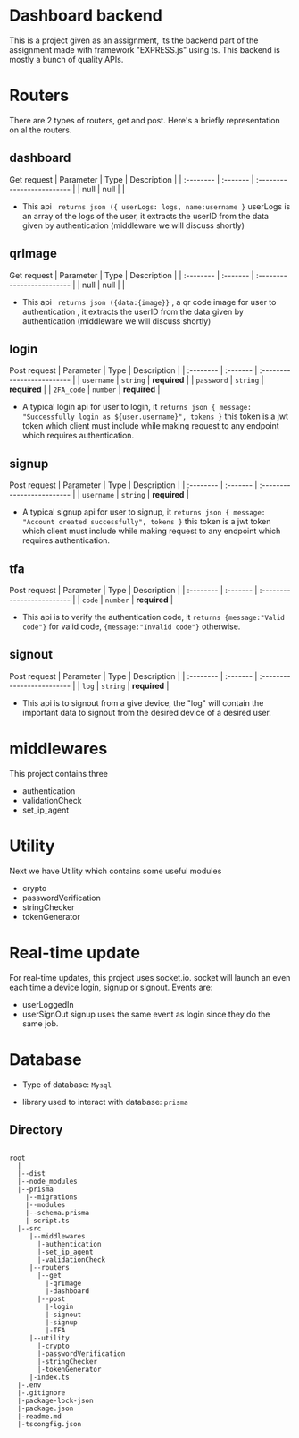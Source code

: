 
# Dashboard backend

This is a project given as an assignment, its the backend part of the assignment made with framework "EXPRESS.js" using ts.
This backend is mostly a bunch of quality APIs.

# Routers
There are 2 types of routers, get and post. Here's a briefly representation on al the routers.


## dashboard 
Get request
| Parameter | Type     | Description                |
| :-------- | :------- | :------------------------- |
| null | null |  |
- This api ` returns json ({ userLogs: logs, name:username }`  userLogs is an array of the logs of the user, it extracts the userID from the data given by authentication (middleware we will discuss shortly)

## qrImage 
Get request
| Parameter | Type     | Description                |
| :-------- | :------- | :------------------------- |
| null | null | |
- This api ` returns json ({data:{image}}` , a qr code image for user to authentication , it extracts the userID from the data given by authentication (middleware we will discuss shortly) 

## login 
Post request
| Parameter | Type     | Description                |
| :-------- | :------- | :------------------------- |
| `username` | `string` | **required** |
| `password` | `string` | **required** |
| `2FA_code` | `number` | **required** |
- A typical login api for user to login, it `returns json { message: "Successfully login as ${user.username}", tokens }` this token is a jwt token which client must include while making request to any endpoint which requires authentication.

## signup 
Post request
| Parameter | Type     | Description                |
| :-------- | :------- | :------------------------- |
| `username` | `string` | **required** |
- A typical signup api for user to signup, it ` returns json { message: "Account created successfully", tokens } ` this token is a jwt token which client must include while making request to any endpoint which requires authentication.

## tfa 
Post request
| Parameter | Type     | Description                |
| :-------- | :------- | :------------------------- |
| `code` | `number` | **required** |
- This api is to verify the authentication code, it `returns {message:"Valid code"}` for valid code, `{message:"Invalid code"}` otherwise.


## signout 
Post request
| Parameter | Type     | Description                |
| :-------- | :------- | :------------------------- |
| `log` | `string` | **required** |
- This api is to signout from a give device, the "log" will contain the important data to signout from the desired device of a desired user.

# middlewares

This project contains three
- authentication
- validationCheck
- set_ip_agent

# Utility

Next we have Utility which contains some useful modules     
- crypto
- passwordVerification
- stringChecker
- tokenGenerator

# Real-time update
For real-time updates, this project uses socket.io. socket will launch an even each time a device login, signup or signout. Events are: 
- userLoggedIn
- userSignOut
signup uses the same event as login since they do the same job.

# Database
- Type of database: `Mysql`

- library used to interact with database: `prisma`

## Directory
```

root
  |
  |--dist
  |--node_modules
  |--prisma
    |--migrations
    |--modules
    |--schema.prisma
    |-script.ts
  |--src
     |--middlewares
       |-authentication
       |-set_ip_agent
       |-validationCheck
     |--routers
       |--get
         |-qrImage
         |-dashboard
       |--post
         |-login
         |-signout
         |-signup
         |-TFA
     |--utility
       |-crypto
       |-passwordVerification
       |-stringChecker
       |-tokenGenerator
     |-index.ts
  |-.env
  |-.gitignore
  |-package-lock-json
  |-package.json
  |-readme.md
  |-tscongfig.json
